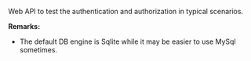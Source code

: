 ﻿Web API to test the authentication and authorization in typical scenarios.

**Remarks:**

* The default DB engine is Sqlite while it may be easier to use MySql sometimes.